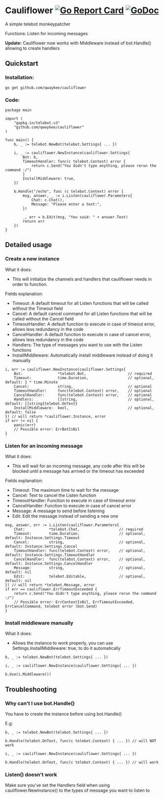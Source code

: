# Cauliflower [![Go Report Card](https://goreportcard.com/badge/github.com/qwaykee/cauliflower)](https://goreportcard.com/report/github.com/qwaykee/cauliflower) [![GoDoc](https://godoc.org/github.com/qwaykee/cauliflower?status.svg)](https://godoc.org/github.com/qwaykee/cauliflower)

A simple telebot monkeypatcher

Functions: Listen for incoming messages

**Update:** Cauliflower now works with Middleware instead of bot.Handle() allowing to create handlers

## Quickstart

### Installation:

`go get github.com/qwaykee/cauliflower`

### Code:

```golang
package main

import (
    "gopkg.in/telebot.v3"
    "github.com/qwaykee/cauliflower"
)

func main() {
    b, _ := telebot.NewBot(telebot.Settings{ ... })

    i, _ := cauliflower.NewInstance(cauliflower.Settings{
        Bot: b,
        TimeoutHandler: func(c telebot.Context) error {
            return c.Send("You didn't type anything, please rerun the command :/")
        }
        InstallMiddleware: true,
    })

    b.Handle("/echo", func (c telebot.Context) error {
        msg, answer, _ := i.Listen(cauliflower.Parameters{
            Chat: c.Chat(),
            Message: "Please enter a text:",
        })

        _, err = b.Edit(msg, "You said: " + answer.Text)
        return err
    })
}
```

## Detailed usage

### Create a new instance

What it does:
- This will initialize the channels and handlers that cauliflower needs in order to function.

Fields explanation:
- Timeout: A default timeout for all Listen functions that will be called without the Timeout field
- Cancel: A default cancel command for all Listen functions that will be called without the Cancel field
- TimeoutHandler: A default function to execute in case of timeout error, allows less redundancy in the code
- CancelHandler: A default function to execute in case of cancel error, allows less redundancy in the code
- Handlers: The type of messages you want to use with the Listen functions
- InstallMiddleware: Automatically install middleware instead of doing it manually

```golang
i, err := cauliflower.NewInstance(cauliflower.Settings{
    Bot:                *telebot.Bot,                   // required
    Timeout:            time.Duration,                  // optional, default: 1 * time.Minute
    Cancel:             string,                         // optional
    TimeoutHandler:     func(telebot.Context) error,    // optional
    CancelHandler:      func(telebot.Context) error,    // optional
    Handlers:           []string,                       // optional, default: []string{telebot.OnText}
    InstallMiddleware:  bool,                           // optional, default: false
}) // will return *cauliflower.Instance, error
if err != nil {
    panic(err)
    // Possible error: ErrBotIsNil
}
```

### Listen for an incoming message

What it does:
- This will wait for an incoming message, any code after this will be blocked until a message has arrived or the timeout has exceeded

Fields explanation:
- Timeout: The maximum time to wait for the message
- Cancel: Text to cancel the Listen function
- TimeoutHandler: Function to execute in case of timeout error
- CancelHandler: Function to execute in case of cancel error
- Message: A message to send before listening
- Edit: Edit the message instead of sending a new one

```golang
msg, answer, err := i.Listen(cauliflower.Parameters{
    Chat:           *telebot.Chat,                  // required
    Timeout:        time.Duration,                  // optional, default: Instance.Settings.Timeout
    Cancel:         string,                         // optional, default: Instance.Settings.Cancel
    TimeoutHandler: func(telebot.Context) error,    // optional, default: Instance.Settings.TimeoutHandler
    CancelHandler:  func(telebot.Context) error,    // optional, default: Instance.Settings.CancelHandler
    Message:        string,                         // optional, default: nil
    Edit:           telebot.Editable,               // optional, default: nil
}) // will return *telebot.Message, error
if err == cauliflower.ErrTimeoutExceeded {
    return c.Send("You didn't type anything, please rerun the command :/")
    // Possible error: ErrContextIsNil, ErrTimeoutExceeded, ErrCancelCommand, telebot error (bot.Send)
}
```

### Install middleware manually

What it does:
- Allows the instance to work properly, you can use Settings.InstallMiddleware: true, to do it automatically

```golang
b, _ := telebot.NewBot(telebot.Settings{ ... })

i, _ := cauliflower.NewInstance(cauliflower.Settings{ ... })

b.Use(i.Middleware())
```

## Troubleshooting

### Why can't I use bot.Handle()

You have to create the instance before using bot.Handle()

E.g:
```golang
b, _ := telebot.NewBot(telebot.Settings{ ... })

b.Handle(telebot.OnText, func(c telebot.Context) { ... }) // will NOT work

i, _ := cauliflower.NewInstance(cauliflower.Settings{ ... })

b.Handle(telebot.OnText, func(c telebot.Context) { ... }) // will work
```

### Listen() doesn't work

Make sure you've set the Handlers field when using cauliflower.NewInstance() to the types of message you want to listen to